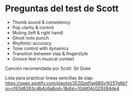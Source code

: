 # Preguntas del test de Scott
- Thumb sound & consistency
- Pop clarity & control
- Muting (left & right hand)
- Ghost note punch
- Rhythmic accuracy
- Tone control with dynamics
- Transition between slap & fingerstyle
- Groove feel in musical context

Canción recomendada por Scott: Sir Duke

Lista para practicar lineas sencillas de slap: https://open.spotify.com/playlist/2EZQod1iw6BSv1II257g6b?si=cf63d6263c4b4c6a&nd=1&dlsi=10dd04c029284de4